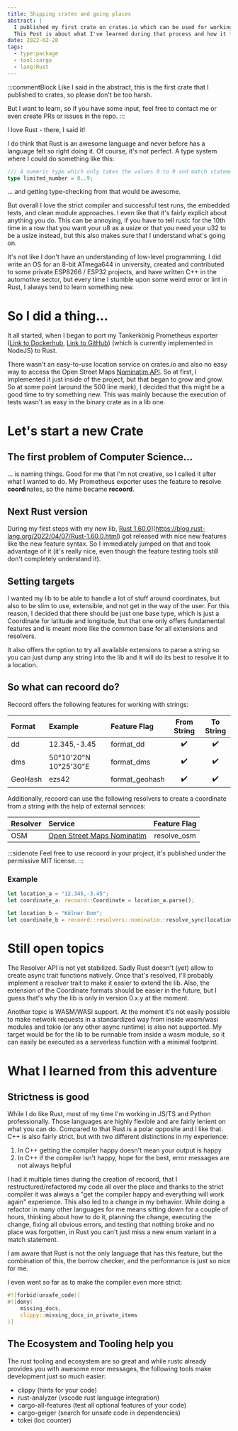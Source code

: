 ```yaml
---
title: Shipping crates and going places
abstract: |
  I published my first crate on crates.io which can be used for working with location data (parsing, serializing, resolving).
  This Post is about what I've learned during that process and how it feels to author a package with no real external input.
date: 2022-02-28
tags:
  - type:package
  - tool:cargo
  - lang:Rust
---
```


:::commentBlock
Like I said in the abstract, this is the first crate that I published to crates, so please don't be too harsh.

But I want to learn, so if you have some input, feel free to contact me or even create PRs or issues in the repo.
:::

I love Rust - there, I said it!

I do think that Rust is an awesome language and never before has a language felt so right doing it. Of course, it's not perfect. A type system where I could do something like this:

```rust
/// A numeric type which only takes the values 0 to 9 and match statements also only match on that.
type limited_number = 0..9;
```

... and getting type-checking from that would be awesome.

But overall I love the strict compiler and successful test runs, the embedded tests, and clean module approaches. I even like that it's fairly explicit about anything you do. This can be annoying, if you have to tell rustc for the 10th time in a row that you want your u8 as a usize or that you need your u32 to be a usize instead, but this also makes sure that I understand what's going on.

It's not like I don't have an understanding of low-level programming, I did write an OS for an 8-bit ATmega644 in university, created and contributed to some private ESP8266 / ESP32 projects, and have written C++ in the automotive sector, but every time I stumble upon some weird error or lint in Rust, I always tend to learn something new.

# So I did a thing...

It all started, when I began to port my Tankerkönig Prometheus exporter ([Link to Dockerhub](https://hub.docker.com/repository/docker/snapstromegon/tankerkoenig-prometheus), [Link to GitHub](https://github.com/Snapstromegon/tankerkoenig-prometheus)) (which is currently implemented in NodeJS) to Rust.

There wasn't an easy-to-use location service on crates.io and also no easy way to access the Open Street Maps [Nominatim API](https://nominatim.openstreetmap.org/). So at first, I implemented it just inside of the project, but that began to grow and grow. So at some point (around the 500 line mark), I decided that this might be a good time to try something new. This was mainly because the execution of tests wasn't as easy in the binary crate as in a lib one.

# Let's start a new Crate

## The first problem of Computer Science...

... is naming things. Good for me that I'm not creative, so I called it after what I wanted to do.
My Prometheus exporter uses the feature to **re**solve **coord**inates, so the name became **recoord**.

## Next Rust version

During my first steps with my new lib, [Rust 1.60.0](https://blog.rust-lang.org/2022/04/07/Rust-1.60.0.html)](https://blog.rust-lang.org/2022/04/07/Rust-1.60.0.html) got released with nice new features like the new feature syntax. So I immediately jumped on that and took advantage of it (it's really nice, even though the feature testing tools still don't completely understand it).

## Setting targets

I wanted my lib to be able to handle a lot of stuff around coordinates, but also to be slim to use, extensible, and not get in the way of the user. For this reason, I decided that there should be just one base type, which is just a Coordinate for latitude and longitude, but that one only offers fundamental features and is meant more like the common base for all extensions and resolvers.

It also offers the option to try all available extensions to parse a string so you can just dump any string into the lib and it will do its best to resolve it to a location.

## So what can recoord do?

Recoord offers the following features for working with strings:

| Format  | Example               | Feature Flag   | From String | To String |
| :------ | :-------------------- | :------------- | :---------: | :-------: |
| dd      | 12.345,-3.45          | format_dd      |     ✔️      |    ✔️     |
| dms     | 50°10'20"N 10°25'30"E | format_dms     |     ✔️      |    ✔️     |
| GeoHash | ezs42                 | format_geohash |     ✔️      |    ✔️     |

Additionally, recoord can use the following resolvers to create a coordinate from a string with the help of external services:

| Resolver | Service                                                            | Feature Flag |
| :------- | :----------------------------------------------------------------- | :----------: |
| OSM      | [Open Street Maps Nominatim](https://nominatim.openstreetmap.org/) | resolve_osm  |

:::sidenote
Feel free to use recoord in your project, it's published under the permissive MIT license.
:::

### Example

```rust
let location_a = "12.345,-3.45";
let coordinate_a: recoord::Coordinate = location_a.parse();

let location_b = "Kölner Dom";
let coordinate_b = recoord::resolvers::nominatim::resolve_sync(location_b);
```

# Still open topics

The Resolver API is not yet stabilized. Sadly Rust doesn't (yet) allow to create async trait functions natively. Once that's resolved, I'll probably implement a resolver trait to make it easier to extend the lib.
Also, the extension of the Coordinate formats should be easier in the future, but I guess that's why the lib is only in version 0.x.y at the moment.

Another topic is WASM/WASI support.
At the moment it's not easily possible to make network requests in a standardized way from inside wasm/wasi modules and tokio (or any other async runtime) is also not supported. My target would be for the lib to be runnable from inside a wasm module, so it can easily be executed as a serverless function with a minimal footprint.

# What I learned from this adventure

## Strictness is good

While I do like Rust, most of my time I'm working in JS/TS and Python professionally. Those languages are highly flexible and are fairly lenient on what you can do.
Compared to that Rust is a polar opposite and I like that. C++ is also fairly strict, but with two different distinctions in my experience:

1. In C++ getting the compiler happy doesn't mean your output is happy
2. In C++ if the compiler isn't happy, hope for the best, error messages are not always helpful

I had it multiple times during the creation of recoord, that I restructured/refactored my code all over the place and thanks to the strict compiler it was always a "get the compiler happy and everything will work again" experience. This also led to a change in my behavior. While doing a refactor in many other languages for me means sitting down for a couple of hours, thinking about how to do it, planning the change, executing the change, fixing all obvious errors, and testing that nothing broke and no place was forgotten, in Rust you can't just miss a new enum variant in a match statement.

I am aware that Rust is not the only language that has this feature, but the combination of this, the borrow checker, and the performance is just so nice for me.

I even went so far as to make the compiler even more strict:

```rust
#![forbid(unsafe_code)]
#![deny(
    missing_docs,
    clippy::missing_docs_in_private_items
)]
```

## The Ecosystem and Tooling help you

The rust tooling and ecosystem are so great and while rustc already provides you with awesome error messages, the following tools make development just so much easier:

- clippy (hints for your code)
- rust-analyzer (vscode rust language integration)
- cargo-all-features (test all optional features of your code)
- cargo-geiger (search for unsafe code in dependencies)
- tokei (loc counter)
